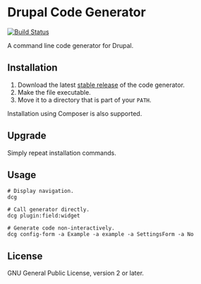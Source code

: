 # Drupal Code Generator

[![Build Status](https://travis-ci.org/Chi-teck/drupal-code-generator.svg?branch=master)](https://travis-ci.org/Chi-teck/drupal-code-generator)

A command line code generator for Drupal.

## Installation

1. Download the latest [stable release](https://github.com/Chi-teck/drupal-code-generator/releases) of the code generator.
2. Make the file executable.
3. Move it to a directory that is part of your `PATH`.

Installation using Composer is also supported.

## Upgrade
Simply repeat installation commands.

## Usage
```shell
# Display navigation.
dcg

# Call generator directly.
dcg plugin:field:widget

# Generate code non-interactively.
dcg config-form -a Example -a example -a SettingsForm -a No
```

## License
GNU General Public License, version 2 or later.
